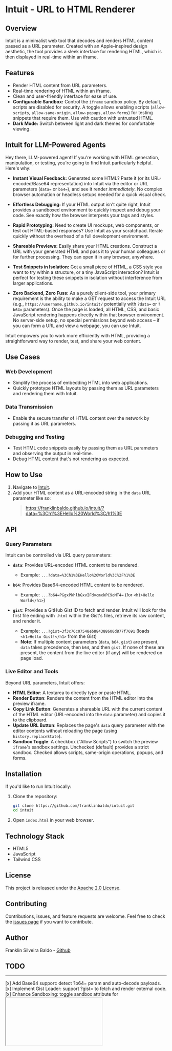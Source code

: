 # Intuit - URL to HTML Renderer

## Overview

Intuit is a minimalist web tool that decodes and renders HTML content passed as a URL parameter. Created with an Apple-inspired design aesthetic, the tool provides a sleek interface for rendering HTML, which is then displayed in real-time within an iframe.

## Features

- Render HTML content from URL parameters.
- Real-time rendering of HTML within an iframe.
- Clean and user-friendly interface for ease of use.
- **Configurable Sandbox:** Control the `iframe` sandbox policy. By default, scripts are disabled for security. A toggle allows enabling scripts (`allow-scripts`, `allow-same-origin`, `allow-popups`, `allow-forms`) for testing snippets that require them. Use with caution with untrusted HTML.
- **Dark Mode:** Switch between light and dark themes for comfortable viewing.

## Intuit for LLM-Powered Agents

Hey there, LLM-powered agent! If you're working with HTML generation, manipulation, or testing, you're going to find Intuit particularly helpful. Here's why:

- **Instant Visual Feedback:** Generated some HTML? Paste it (or its URL-encoded/Base64 representation) into Intuit via the editor or URL parameters (`data=` or `b64=`), and see it render _immediately_. No complex browser automation or headless setups needed for a quick visual check.

- **Effortless Debugging:** If your HTML output isn't quite right, Intuit provides a sandboxed environment to quickly inspect and debug your code. See exactly how the browser interprets your tags and styles.

- **Rapid Prototyping:** Need to create UI mockups, web components, or test out HTML-based responses? Use Intuit as your scratchpad. Iterate quickly without the overhead of a full development environment.

- **Shareable Previews:** Easily share your HTML creations. Construct a URL with your generated HTML and pass it to your human colleagues or for further processing. They can open it in any browser, anywhere.

- **Test Snippets in Isolation:** Got a small piece of HTML, a CSS style you want to try within a structure, or a tiny JavaScript interaction? Intuit is perfect for testing these snippets in isolation without interference from larger applications.

- **Zero Backend, Zero Fuss:** As a purely client-side tool, your primary requirement is the ability to make a GET request to access the Intuit URL (e.g., `https://username.github.io/intuit/` potentially with `?data=` or `?b64=` parameters). Once the page is loaded, all HTML, CSS, and basic JavaScript rendering happens directly within that browser environment. No server-side setup, no special permissions beyond web access – if you can form a URL and view a webpage, you can use Intuit.

Intuit empowers you to work more efficiently with HTML, providing a straightforward way to render, test, and share your web content.

## Use Cases

### Web Development

- Simplify the process of embedding HTML into web applications.
- Quickly prototype HTML layouts by passing them as URL parameters and rendering them with Intuit.

### Data Transmission

- Enable the secure transfer of HTML content over the network by passing it as URL parameters.

### Debugging and Testing

- Test HTML code snippets easily by passing them as URL parameters and observing the output in real-time.
- Debug HTML content that's not rendering as expected.

## How to Use

1. Navigate to [Intuit](https://franklinbaldo.github.io/intuit/).
2. Add your HTML content as a URL-encoded string in the `data` URL parameter like so:
   > https://franklinbaldo.github.io/intuit/?data=%3Ch1%3EHello%20World%3C/h1%3E

## API

### Query Parameters

Intuit can be controlled via URL query parameters:

- **`data`**: Provides URL-encoded HTML content to be rendered.
  - Example: `...?data=%3Ch1%3EHello%20World%3C%2Fh1%3E`

- **`b64`**: Provides Base64-encoded HTML content to be rendered.
  - Example: `...?b64=PGgxPkhlbGxvIFdvcmxkPC9oMT4=` (for `<h1>Hello World</h1>`)

- **`gist`**: Provides a GitHub Gist ID to fetch and render. Intuit will look for the first file ending with `.html` within the Gist's files, retrieve its raw content, and render it.
  - Example: `...?gist=3f3c76c07548eb884388600d877f7691` (loads `<h1>Hello Gist!</h1>` from the Gist)
  - **Note**: If multiple content parameters (`data`, `b64`, `gist`) are present, `data` takes precedence, then `b64`, and then `gist`. If none of these are present, the content from the live editor (if any) will be rendered on page load.

### Live Editor and Tools

Beyond URL parameters, Intuit offers:

- **HTML Editor**: A textarea to directly type or paste HTML.
- **Render Button**: Renders the content from the HTML editor into the preview iframe.
- **Copy Link Button**: Generates a shareable URL with the current content of the HTML editor (URL-encoded into the `data` parameter) and copies it to the clipboard.
- **Update URL Button**: Replaces the page's `data` query parameter with the editor contents without reloading the page (using `history.replaceState`).
- **Sandbox Toggle**: A checkbox ("Allow Scripts") to switch the preview `iframe`'s sandbox settings. Unchecked (default) provides a strict sandbox. Checked allows scripts, same-origin operations, popups, and forms.

## Installation

If you'd like to run Intuit locally:

1. Clone the repository:

   ```sh
   git clone https://github.com/franklinbaldo/intuit.git
   cd intuit
   ```

2. Open `index.html` in your web browser.

## Technology Stack

- HTML5
- JavaScript
- Tailwind CSS

## License

This project is released under the [Apache 2.0 License](LICENSE).

## Contributing

Contributions, issues, and feature requests are welcome. Feel free to check the [issues page](https://github.com/franklinbaldo/intuit/issues) if you want to contribute.

## Author

Franklin Silveira Baldo - [Github](https://github.com/franklinbaldo)

## TODO

---

[x] Add Base64 support: detect ?b64= param and auto-decode payloads.
[x] Implement Gist Loader: support ?gist=<id> to fetch and render external code.
[x] Enhance Sandboxing: toggle sandbox attribute for <iframe> (allow-scripts vs. strict).
[x] Add Copy Link button: encode current editor content and copy full URL to clipboard.
[x] Add "Update URL" button: syncs textarea changes back to the `data` parameter via `history.replaceState`.
[x] Add "Clear Editor" button: Provides a button to easily clear the content of the HTML textarea.
[x] Add Dark/Light Themes: Tailwind-based theme switcher for previews.
[x] Write Unit Tests: simple JS tests for encoding/decoding and iframe injection.
[x] Set up CSP Headers: configure safe Content-Security-Policy for public usage.
[x] Document API: detail query parameters and behaviors in README.

---
